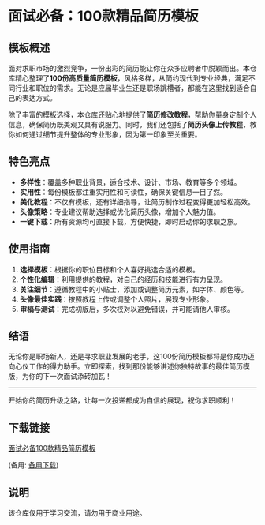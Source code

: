 # 面试必备：100款精品简历模板

## 模板概述

面对求职市场的激烈竞争，一份出彩的简历能让你在众多应聘者中脱颖而出。本仓库精心整理了**100份高质量简历模板**，风格多样，从简约现代到专业经典，满足不同行业和职位的需求。无论是应届毕业生还是职场跳槽者，都能在这里找到适合自己的表达方式。

除了丰富的模板选择，本仓库还贴心地提供了**简历修改教程**，帮助你量身定制个人信息，确保简历既美观又具有说服力。同时，我们还包括了**简历头像上传教程**，教你如何通过细节提升整体的专业形象，因为第一印象至关重要。

## 特色亮点

- **多样性**：覆盖多种职业背景，适合技术、设计、市场、教育等多个领域。
- **实用性**：每份模板都注重实用性和可读性，确保关键信息一目了然。
- **美化教程**：不仅有模板，还有详细指导，让简历制作过程变得更加轻松高效。
- **头像策略**：专业建议帮助选择或优化简历头像，增加个人魅力值。
- **一键下载**：所有资源均可直接下载，方便快捷，即时启动你的求职之旅。

## 使用指南

1. **选择模板**：根据你的职位目标和个人喜好挑选合适的模板。
2. **个性化编辑**：利用提供的教程，对自己的经历和技能进行有力呈现。
3. **关注细节**：遵循教程中的小贴士，添加或调整简历元素，如字体、颜色等。
4. **头像最佳实践**：按照教程上传或调整个人照片，展现专业形象。
5. **审稿与测试**：完成初版后，多次校对以避免错误，并可能请他人审核。

## 结语

无论你是职场新人，还是寻求职业发展的老手，这100份简历模板都将是你成功迈向心仪工作的得力助手。立即探索，找到那份能够讲述你独特故事的最佳简历模版，为你的下一次面试添砖加瓦！

---
开始你的简历升级之路，让每一次投递都成为自信的展现，祝你求职顺利！

## 下载链接
[面试必备100款精品简历模板](https://pan.quark.cn/s/0431379f4694) 

(备用: [备用下载](https://pan.baidu.com/s/1Te7twR5qnUIQF3PDDx09Dg?pwd=1234))

## 说明

该仓库仅用于学习交流，请勿用于商业用途。
